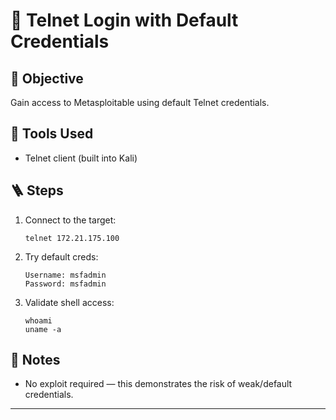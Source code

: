 # 📡 Telnet Login with Default Credentials

## 🎯 Objective
Gain access to Metasploitable using default Telnet credentials.

## 🔧 Tools Used
- Telnet client (built into Kali)

## 🪜 Steps
1. Connect to the target:
    ```
    telnet 172.21.175.100
    ```

2. Try default creds:
    ```
    Username: msfadmin
    Password: msfadmin
    ```

3. Validate shell access:
    ```
    whoami
    uname -a
    ```

## 🧠 Notes
- No exploit required — this demonstrates the risk of weak/default credentials.
---
